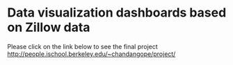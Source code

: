 # Data visualization dashboards based on Zillow data

Please click on the link below to see the final project
http://people.ischool.berkeley.edu/~chandangope/project/
